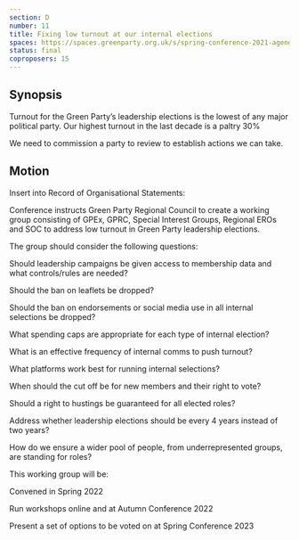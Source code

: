 ```yaml
---
section: D
number: 11
title: Fixing low turnout at our internal elections
spaces: https://spaces.greenparty.org.uk/s/spring-conference-2021-agenda-forum2/?contentId=77457
status: final
coproposers: 15
---
```

## Synopsis

Turnout for the Green Party’s leadership elections is the lowest of any major political party. Our highest turnout in the last decade is a paltry 30%

We need to commission a party to review to establish actions we can take.

## Motion

Insert into Record of Organisational Statements:

Conference instructs Green Party Regional Council to create a working group consisting of GPEx, GPRC, Special Interest Groups, Regional EROs and SOC to address low turnout in Green Party leadership elections.

The group should consider the following questions:

Should leadership campaigns be given access to membership data and what controls/rules are needed?

Should the ban on leaflets be dropped?

Should the ban on endorsements or social media use in all internal selections be dropped?

What spending caps are appropriate for each type of internal election?

What is an effective frequency of internal comms to push turnout?

What platforms work best for running internal selections?

When should the cut off be for new members and their right to vote?

Should a right to hustings be guaranteed for all elected roles?

Address whether leadership elections should be every 4 years instead of two years?

How do we ensure a wider pool of people, from underrepresented groups, are standing for roles?

This working group will be:

Convened in Spring 2022

Run workshops online and at Autumn Conference 2022

Present a set of options to be voted on at Spring Conference 2023
